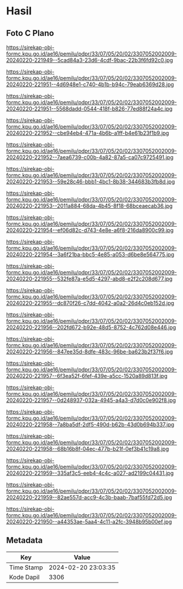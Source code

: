 # Hasil

## Foto C Plano

https://sirekap-obj-formc.kpu.go.id/ae16/pemilu/pdpr/33/07/05/20/02/3307052002009-20240220-221949--5cad84a3-23d6-4cdf-9bac-22b3f6fd92c0.jpg

https://sirekap-obj-formc.kpu.go.id/ae16/pemilu/pdpr/33/07/05/20/02/3307052002009-20240220-221951--4d6948e1-c740-4b1b-b94c-79eab6369d28.jpg

https://sirekap-obj-formc.kpu.go.id/ae16/pemilu/pdpr/33/07/05/20/02/3307052002009-20240220-221951--5568dadd-0544-418f-b826-77ed88f24a4c.jpg

https://sirekap-obj-formc.kpu.go.id/ae16/pemilu/pdpr/33/07/05/20/02/3307052002009-20240220-221952--cbe94eb4-471a-4b6b-a1ff-b4e61b23f1b9.jpg

https://sirekap-obj-formc.kpu.go.id/ae16/pemilu/pdpr/33/07/05/20/02/3307052002009-20240220-221952--7aea6739-c00b-4a82-87a5-ca07c9725491.jpg

https://sirekap-obj-formc.kpu.go.id/ae16/pemilu/pdpr/33/07/05/20/02/3307052002009-20240220-221953--59e28c46-bbb1-4bc1-8b38-344683b3fb8d.jpg

https://sirekap-obj-formc.kpu.go.id/ae16/pemilu/pdpr/33/07/05/20/02/3307052002009-20240220-221953--2011a884-68da-4b45-8f18-68bceaecab36.jpg

https://sirekap-obj-formc.kpu.go.id/ae16/pemilu/pdpr/33/07/05/20/02/3307052002009-20240220-221954--ef06d82c-d743-4e8e-a6f8-216da8900c99.jpg

https://sirekap-obj-formc.kpu.go.id/ae16/pemilu/pdpr/33/07/05/20/02/3307052002009-20240220-221954--3a6f21ba-bbc5-4e85-a053-d6be8e564775.jpg

https://sirekap-obj-formc.kpu.go.id/ae16/pemilu/pdpr/33/07/05/20/02/3307052002009-20240220-221955--532fe87a-e5d5-4297-abd8-e2f2c208d677.jpg

https://sirekap-obj-formc.kpu.go.id/ae16/pemilu/pdpr/33/07/05/20/02/3307052002009-20240220-221955--dc870f26-c7dd-4042-a0a2-26d4c0eb152d.jpg

https://sirekap-obj-formc.kpu.go.id/ae16/pemilu/pdpr/33/07/05/20/02/3307052002009-20240220-221956--202fd672-b92e-48d5-8752-4c762d08e446.jpg

https://sirekap-obj-formc.kpu.go.id/ae16/pemilu/pdpr/33/07/05/20/02/3307052002009-20240220-221956--847ee35d-8dfe-483c-96be-ba623b2f37f6.jpg

https://sirekap-obj-formc.kpu.go.id/ae16/pemilu/pdpr/33/07/05/20/02/3307052002009-20240220-221957--6f3ea52f-6fef-439e-a5cc-1520a89d813f.jpg

https://sirekap-obj-formc.kpu.go.id/ae16/pemilu/pdpr/33/07/05/20/02/3307052002009-20240220-221957--0d248937-032a-4945-a4a3-d7d0c0e902f8.jpg

https://sirekap-obj-formc.kpu.go.id/ae16/pemilu/pdpr/33/07/05/20/02/3307052002009-20240220-221958--7a8ba5df-2df5-490d-b62b-43d0b694b337.jpg

https://sirekap-obj-formc.kpu.go.id/ae16/pemilu/pdpr/33/07/05/20/02/3307052002009-20240220-221958--68b16b8f-04ec-477b-b21f-0ef3b41c19a8.jpg

https://sirekap-obj-formc.kpu.go.id/ae16/pemilu/pdpr/33/07/05/20/02/3307052002009-20240220-221959--335af3c5-eeb4-4c4c-a027-ad2199c04431.jpg

https://sirekap-obj-formc.kpu.go.id/ae16/pemilu/pdpr/33/07/05/20/02/3307052002009-20240220-221959--82ae557d-acc9-4c3b-baab-7baf55fd72d5.jpg

https://sirekap-obj-formc.kpu.go.id/ae16/pemilu/pdpr/33/07/05/20/02/3307052002009-20240220-221950--a44353ae-5aa4-4c11-a2fc-3948b95b00ef.jpg


## Metadata

| Key        | Value               |
| ---------- | ------------------- |
| Time Stamp | 2024-02-20 23:03:35 |
| Kode Dapil | 3306                |




